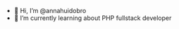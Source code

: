 - 👋 Hi, I’m @annahuidobro
- 🌱 I’m currently learning about PHP fullstack developer


<!---
annahuidobro/annahuidobro is a ✨ special ✨ repository because its `README.md` (this file) appears on your GitHub profile.
You can click the Preview link to take a look at your changes.
--->
